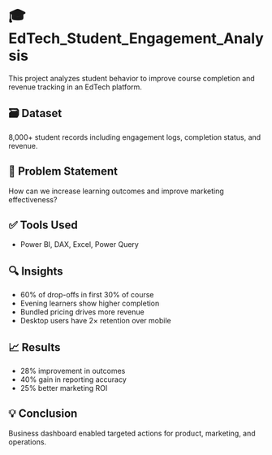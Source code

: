 # 🎓 EdTech_Student_Engagement_Analysis

This project analyzes student behavior to improve course completion and revenue tracking in an EdTech platform.

## 🗃️ Dataset
8,000+ student records including engagement logs, completion status, and revenue.

## 📌 Problem Statement
How can we increase learning outcomes and improve marketing effectiveness?

## ✅ Tools Used
- Power BI, DAX, Excel, Power Query

## 🔍 Insights
- 60% of drop-offs in first 30% of course
- Evening learners show higher completion
- Bundled pricing drives more revenue
- Desktop users have 2× retention over mobile

## 📈 Results
- 28% improvement in outcomes
- 40% gain in reporting accuracy
- 25% better marketing ROI

## 💡 Conclusion
Business dashboard enabled targeted actions for product, marketing, and operations.
